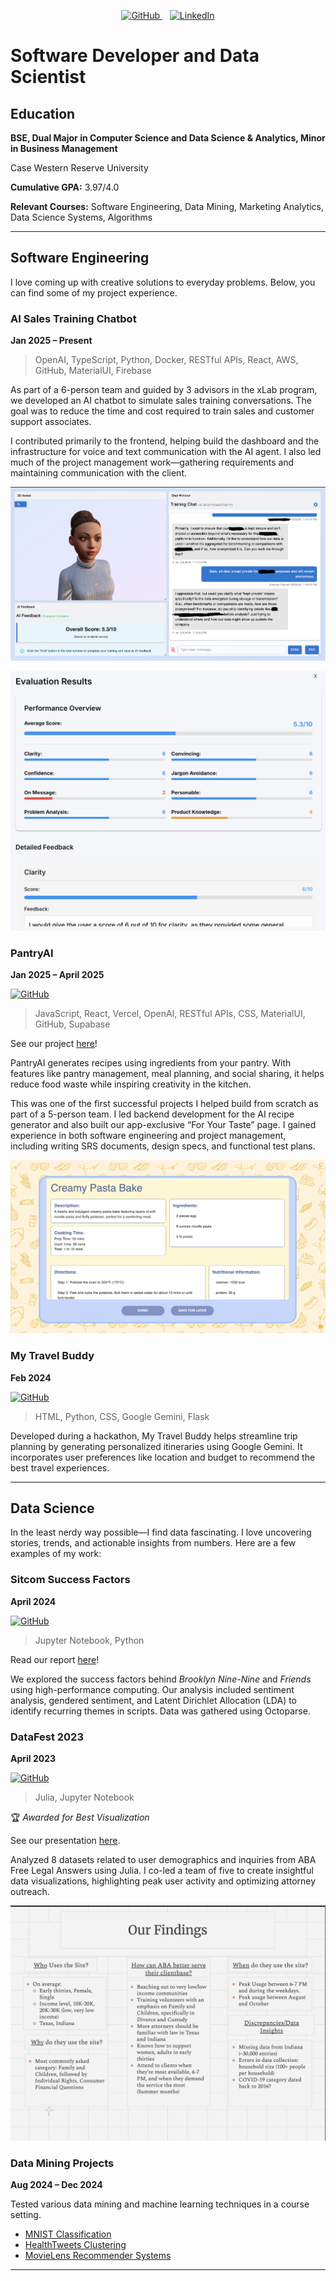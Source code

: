 <p align="center">
  <a href="https://github.com/michelle-lo" target="_blank">
    <img src="https://img.icons8.com/ios-filled/30/000000/github.png" alt="GitHub"/>
  </a>
  &nbsp;&nbsp;
  <a href="https://www.linkedin.com/in/michelle-lo-087714216/" target="_blank">
    <img src="https://img.icons8.com/ios-filled/30/000000/linkedin.png" alt="LinkedIn"/>
  </a>
</p>

# Software Developer and Data Scientist

## Education

**BSE, Dual Major in Computer Science and Data Science & Analytics, Minor in Business Management**

Case Western Reserve University

**Cumulative GPA:** 3.97/4.0

**Relevant Courses:** Software Engineering, Data Mining, Marketing Analytics, Data Science Systems, Algorithms

---

## Software Engineering

I love coming up with creative solutions to everyday problems. Below, you can find some of my project experience.

### AI Sales Training Chatbot

**Jan 2025 – Present**

> OpenAI, TypeScript, Python, Docker, RESTful APIs, React, AWS, GitHub, MaterialUI, Firebase

As part of a 6-person team and guided by 3 advisors in the xLab program, we developed an AI chatbot to simulate sales training conversations. The goal was to reduce the time and cost required to train sales and customer support associates.

I contributed primarily to the frontend, helping build the dashboard and the infrastructure for voice and text communication with the AI agent. I also led much of the project management work—gathering requirements and maintaining communication with the client.


![AI Chatbot Evaluations](/assets/img/ai_chatbot1.png)

![AI Chatbot Evaluations](/assets/img/ai_chatbot2.png)

### PantryAI

**Jan 2025 – April 2025**

[![GitHub](https://img.shields.io/badge/GitHub-Repo-black?logo=github)](https://github.com/kentnishi/PantryAI)

> JavaScript, React, Vercel, OpenAI, RESTful APIs, CSS, MaterialUI, GitHub, Supabase

See our project [here](https://pantry-ai-peach.vercel.app/)!

PantryAI generates recipes using ingredients from your pantry. With features like pantry management, meal planning, and social sharing, it helps reduce food waste while inspiring creativity in the kitchen.

This was one of the first successful projects I helped build from scratch as part of a 5-person team. I led backend development for the AI recipe generator and also built our app-exclusive “For Your Taste” page. I gained experience in both software engineering and project management, including writing SRS documents, design specs, and functional test plans.

![Pantry AI Preview](/assets/img/pantryai.png)

### My Travel Buddy

**Feb 2024**

[![GitHub](https://img.shields.io/badge/GitHub-Repo-black?logo=github)](https://github.com/michelle-lo/my_travel_buddy)

> HTML, Python, CSS, Google Gemini, Flask

Developed during a hackathon, My Travel Buddy helps streamline trip planning by generating personalized itineraries using Google Gemini. It incorporates user preferences like location and budget to recommend the best travel experiences.

---

## Data Science

In the least nerdy way possible—I find data fascinating. I love uncovering stories, trends, and actionable insights from numbers. Here are a few examples of my work:

### Sitcom Success Factors

**April 2024**

[![GitHub](https://img.shields.io/badge/GitHub-Repo-black?logo=github)](https://github.com/crystal-zhu/Sitcom_Success_Factors-CSDS_312)

> Jupyter Notebook, Python

Read our report [here](https://docs.google.com/document/d/12OtYufTz_f821ezAydKFshHvFernc59KC2xbSzguGtM/edit?tab=t.0)!

We explored the success factors behind *Brooklyn Nine-Nine* and *Friends* using high-performance computing. Our analysis included sentiment analysis, gendered sentiment, and Latent Dirichlet Allocation (LDA) to identify recurring themes in scripts. Data was gathered using Octoparse.

### DataFest 2023

**April 2023**

[![GitHub](https://img.shields.io/badge/GitHub-Repo-black?logo=github)](https://github.com/archspire-9k/Team-Nintendo5DS)

> Julia, Jupyter Notebook

🏆 *Awarded for Best Visualization*

See our presentation [here](https://docs.google.com/presentation/d/1UcfdYBBIXICBJJuBffKjpdgMdBCj4lXMrMfWIm8xJHQ/edit?usp=sharing).

Analyzed 8 datasets related to user demographics and inquiries from ABA Free Legal Answers using Julia. I co-led a team of five to create insightful data visualizations, highlighting peak user activity and optimizing attorney outreach.

![ASA Data Fest](/assets/img/asa_datafest.png)

### Data Mining Projects

**Aug 2024 – Dec 2024**

Tested various data mining and machine learning techniques in a course setting.

* [MNIST Classification](https://docs.google.com/document/d/1w_o6AiN6Ro-AlH9FCl7S3FWU69227aXk/edit?usp=sharing&ouid=105243634621428236674&rtpof=true&sd=true)
* [HealthTweets Clustering](https://docs.google.com/document/d/1CHfuSOzssfq7a9MgMPTB_w8W2fdPhD3E/edit?usp=sharing&ouid=105243634621428236674&rtpof=true&sd=true)
* [MovieLens Recommender Systems](https://docs.google.com/document/d/1Odo02IWkI5aSpaz55JxMFsg6srlIVRdg/edit?usp=sharing&ouid=105243634621428236674&rtpof=true&sd=true)

---
